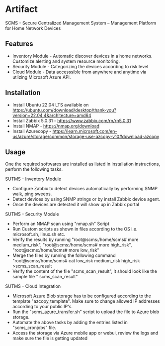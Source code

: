 # Artifact
SCMS - Secure Centralized Management System – Management Platform for Home Network Devices

## Features

- Inventory Module - Automatic discover devices in a home networks. Customize alerting and system resource monitoring. 
- Security Module - Categorizing the devices according to risk level
- Cloud Module -  Data accesssible from anywhere and anytime via utlizing Microsoft Azure API.

## Installation

- Install Ubuntu 22.04 LTS available on https://ubuntu.com/download/desktop/thank-you?version=22.04.4&architecture=amd64
- Install Zabbix 5.0.31 - https://www.zabbix.com/rn/rn5.0.31
- Install NMAP - https://nmap.org/download
- Install Azurecopy - https://learn.microsoft.com/en-us/azure/storage/common/storage-use-azcopy-v10#download-azcopy

## Usage
One the required softwares are installed as listed in installation instructions, perform the following tasks.

SUTMS - Inventory Module 
- Configure Zabbix to detect devices automatically by performing SNMP walk, ping sweeps. 
- Detect devices by using SNMP strings or by install Zabbix device agent.
- Once the devices are detected it will show up in Zabbix portal
  
SUTMS - Security Module
- Perform an NMAP scan using "nmap.sh" Script
- Run Custom scripts as shown in files according to the OS i.e. microsoft.sh, linux.sh etc.
- Verify the results by running "root@scms:/home/scms# more medium_risk", "root@scms:/home/scms# more high_risk", "root@scms:/home/scms# more low_risk"
- Merge the files by running the following command "root@scms:/home/scms# cat low_risk medium_risk high_risk >scms_scan_result
- Verify the content of the file "scms_scan_result", it should look like the sample file " scms_scan_result"

SUTMS - Cloud Integration 
- Microsoft Azure Blob storage has to be configured according to the template "azcopy_template". Make sure to change allowed IP addresses according to your public IP's.
- Run the "scms_azure_transfer.sh" script to upload the file to Azure blob storage.
- Automate the above tasks by adding the entries listed in "scms_cronjobs" file.
- Access the storage via Azure mobile app or webui, review the logs and make sure the file is getting updated

